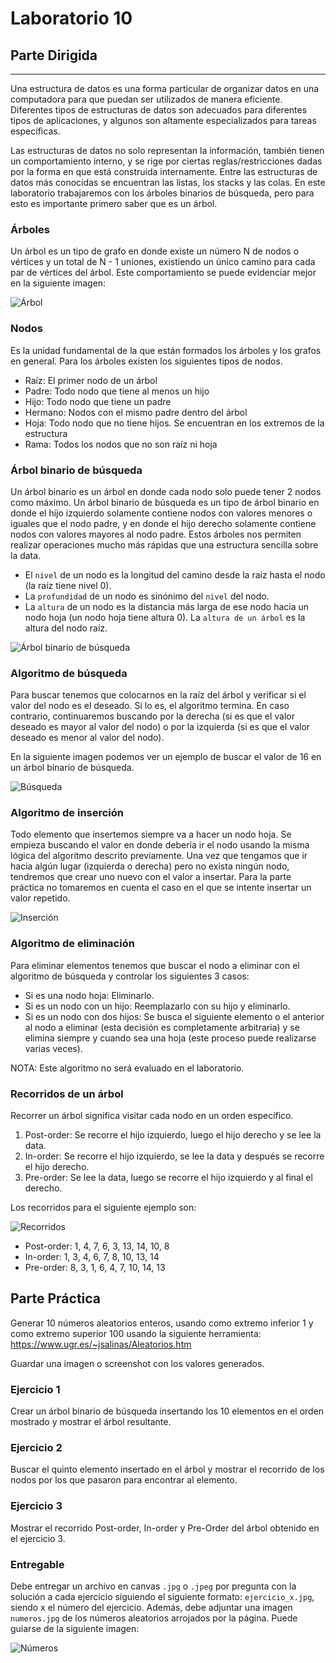 # Laboratorio 10
## Parte Dirigida
---

Una estructura de datos es una forma particular de organizar datos en una computadora para que puedan ser utilizados de manera eficiente. Diferentes tipos de estructuras de datos son adecuados para diferentes tipos de aplicaciones, y algunos son altamente especializados para tareas específicas.

Las estructuras de datos no solo representan la información, también tienen un comportamiento interno, y se rige por ciertas reglas/restricciones dadas por la forma en que está construida internamente. Entre las estructuras de datos más conocidas se encuentran las listas, los stacks y las colas. En este laboratorio trabajaremos con los árboles binarios de búsqueda, pero para esto es importante primero saber que es un árbol.

### Árboles

Un árbol es un tipo de grafo en donde existe un número N de nodos o vértices y un total de N - 1 uniones, existiendo un único camino para cada par de vértices del árbol. Este comportamiento se puede evidenciar mejor en la siguiente imagen:

![Árbol](./1.png)

### Nodos

Es la unidad fundamental de la que están formados los árboles y los grafos en general. Para los árboles existen los siguientes tipos de nodos.

* Raíz: El primer nodo de un árbol 
* Padre: Todo nodo que tiene al menos un hijo
* Hijo: Todo nodo que tiene un padre
* Hermano: Nodos con el mismo padre dentro del árbol
* Hoja: Todo nodo que no tiene hijos. Se encuentran en los extremos de la estructura
* Rama: Todos los nodos que no son raíz ni hoja

### Árbol binario de búsqueda

Un árbol binario es un árbol en donde cada nodo solo puede tener 2 nodos como máximo. Un árbol binario de búsqueda es un tipo de árbol binario en donde el hijo izquierdo solamente contiene nodos con valores menores o iguales que el nodo padre, y en donde el hijo derecho solamente contiene nodos con valores mayores al nodo padre. Estos árboles nos permiten realizar operaciones mucho más rápidas que una estructura sencilla sobre la data.

* El `nivel` de un nodo es la longitud del camino desde la raíz hasta el nodo (la raíz tiene nivel 0).
* La `profundidad` de un nodo es sinónimo del `nivel` del nodo.
* La `altura` de un nodo es la distancia más larga de ese nodo hacia un nodo hoja (un nodo hoja tiene altura 0). La `altura de un árbol` es la altura del nodo raíz.

![Árbol binario de búsqueda](./2.png)

### Algoritmo de búsqueda

Para buscar tenemos que colocarnos en la raíz del árbol y verificar si el valor del nodo es el deseado. Si lo es, el algoritmo termina. En caso contrario, continuaremos buscando por la derecha (si es que el valor deseado es mayor al valor del nodo) o por la izquierda (si es que el valor deseado es menor al valor del nodo).

En la siguiente imagen podemos ver un ejemplo de buscar el valor de 16 en un árbol binario de búsqueda.

![Búsqueda](./3.png)

### Algoritmo de inserción

Todo elemento que insertemos siempre va a hacer un nodo hoja. Se empieza buscando el valor en donde debería ir el nodo usando la misma lógica del algoritmo descrito previamente. Una vez que tengamos que ir hacia algún lugar (izquierda o derecha) pero no exista ningún nodo, tendremos que crear uno nuevo con el valor a insertar. Para la parte práctica no tomaremos en cuenta el caso en el que se intente insertar un valor repetido.

![Inserción](./4.png)

### Algoritmo de eliminación

Para eliminar elementos tenemos que buscar el nodo a eliminar con el algoritmo de búsqueda y controlar los siguientes 3 casos:

* Si es una nodo hoja: Eliminarlo.
* Si es un nodo con un hijo: Reemplazarlo con su hijo y eliminarlo.
* Si es un nodo con dos hijos: Se busca el siguiente elemento o el anterior al nodo a eliminar (esta decisión es completamente arbitraria) y se elimina siempre y cuando sea una hoja (este proceso puede realizarse varias veces).

NOTA: Este algoritmo no será evaluado en el laboratorio.

### Recorridos de un árbol

Recorrer un árbol significa visitar cada nodo en un orden específico.

1. Post-order: Se recorre el hijo izquierdo, luego el hijo derecho y se lee la data.
2. In-order: Se recorre el hijo izquierdo, se lee la data y después se recorre el hijo derecho.
3. Pre-order: Se lee la data, luego se recorre el hijo izquierdo y al final el derecho.

Los recorridos para el siguiente ejemplo son:

![Recorridos](./2.png)

* Post-order: 1, 4, 7, 6, 3, 13, 14, 10, 8
* In-order: 1, 3, 4, 6, 7, 8, 10, 13, 14
* Pre-order: 8, 3, 1, 6, 4, 7, 10, 14, 13

## Parte Práctica

Generar 10 números aleatorios enteros, usando como extremo inferior 1 y como extremo superior 100 usando la siguiente herramienta: https://www.ugr.es/~jsalinas/Aleatorios.htm

Guardar una imagen o screenshot con los valores generados.

### Ejercicio 1

Crear un árbol binario de búsqueda insertando los 10 elementos en el orden mostrado y mostrar el árbol resultante.

### Ejercicio 2

Buscar el quinto elemento insertado en el árbol y mostrar el recorrido de los nodos por los que pasaron para encontrar al elemento.

<!--
### Ejercicio 3

Eliminar el séptimo elemento insertado y mostrar el árbol resultante después de la eliminación.
-->

### Ejercicio 3

Mostrar el recorrido Post-order, In-order y Pre-Order del árbol obtenido en el ejercicio 3.

### Entregable

Debe entregar un archivo en canvas `.jpg` o `.jpeg` por pregunta con la solución a cada ejercicio siguiendo el siguiente formato: `ejercicio_x.jpg`, siendo x el número del ejercicio. Además, debe adjuntar una imagen `numeros.jpg` de los números aleatorios arrojados por la página. Puede guiarse de la siguiente imagen:

![Números](./5.JPG)
